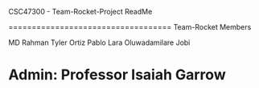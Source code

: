 CSC47300 - Team-Rocket-Project ReadMe

===================================
Team-Rocket Members

MD Rahman
Tyler Ortiz
Pablo Lara
Oluwadamilare Jobi

Admin: Professor Isaiah Garrow
===================================